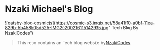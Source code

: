 # Nzaki Michael's Blog

![gatsby-blog-cosmicjs](https://cosmic-s3.imgix.net/58a41f10-a0bf-11ea-829b-5b458b05d525-IMG20200216115142935.jpg" Tech Blog By NzakiCodes")

> This repo contains an Tech blog website by[NzakiCodes](https://twitter.com/NzakiCodes).
